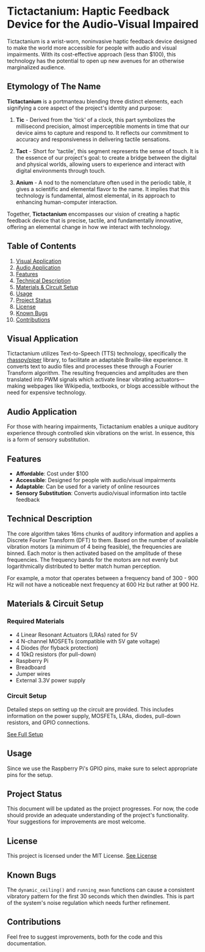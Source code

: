 # Tictactanium: Haptic Feedback Device for the Audio-Visual Impaired

Tictactanium is a wrist-worn, noninvasive haptic feedback device designed to make the world more accessible for people with audio and visual impairments. With its cost-effective approach (less than $100), this technology has the potential to open up new avenues for an otherwise marginalized audience.

## Etymology of The Name

**Tictactanium** is a portmanteau blending three distinct elements, each signifying a core aspect of the project's identity and purpose:

1. **Tic** - Derived from the 'tick' of a clock, this part symbolizes the millisecond precision, almost imperceptible moments in time that our device aims to capture and respond to. It reflects our commitment to accuracy and responsiveness in delivering tactile sensations.

2. **Tact** - Short for 'tactile', this segment represents the sense of touch. It is the essence of our project's goal: to create a bridge between the digital and physical worlds, allowing users to experience and interact with digital environments through touch.

3. **Anium** - A nod to the nomenclature often used in the periodic table, it gives a scientific and elemental flavor to the name. It implies that this technology is fundamental, almost elemental, in its approach to enhancing human-computer interaction.

Together, **Tictactanium** encompasses our vision of creating a haptic feedback device that is precise, tactile, and fundamentally innovative, offering an elemental change in how we interact with technology.

## Table of Contents
1. [Visual Application](#visual-application)
2. [Audio Application](#audio-application)
3. [Features](#features)
4. [Technical Description](#technical-description)
5. [Materials & Circuit Setup](#materials--circuit-setup)
6. [Usage](#usage)
7. [Project Status](#project-status)
8. [License](#license)
9. [Known Bugs](#known-bugs)
10. [Contributions](#contributions)

## Visual Application

Tictactanium utilizes Text-to-Speech (TTS) technology, specifically the [rhasspy/piper](https://github.com/rhasspy/piper) library, to facilitate an adaptable Braille-like experience. It converts text to audio files and processes these through a Fourier Transform algorithm. The resulting frequencies and amplitudes are then translated into PWM signals which activate linear vibrating actuators—making webpages like Wikipedia, textbooks, or blogs accessible without the need for expensive technology.

## Audio Application

For those with hearing impairments, Tictactanium enables a unique auditory experience through controlled skin vibrations on the wrist. In essence, this is a form of sensory substitution.

## Features

- **Affordable**: Cost under $100
- **Accessible**: Designed for people with audio/visual impairments
- **Adaptable**: Can be used for a variety of online resources
- **Sensory Substitution**: Converts audio/visual information into tactile feedback

## Technical Description

The core algorithm takes 16ms chunks of auditory information and applies a Discrete Fourier Transform (DFT) to them. Based on the number of available vibration motors (a minimum of 4 being feasible), the frequencies are binned. Each motor is then activated based on the amplitude of these frequencies. The frequency bands for the motors are not evenly but logarithmically distributed to better match human perception.

For example, a motor that operates between a frequency band of 300 - 900 Hz will not have a noticeable next frequency at 600 Hz but rather at 900 Hz.

## Materials & Circuit Setup

### Required Materials
- 4 Linear Resonant Actuators (LRAs) rated for 5V
- 4 N-channel MOSFETs (compatible with 5V gate voltage)
- 4 Diodes (for flyback protection)
- 4 10kΩ resistors (for pull-down)
- Raspberry Pi
- Breadboard
- Jumper wires
- External 3.3V power supply

### Circuit Setup
Detailed steps on setting up the circuit are provided. This includes information on the power supply, MOSFETs, LRAs, diodes, pull-down resistors, and GPIO connections.

[See Full Setup](Setup.md)

## Usage

Since we use the Raspberry Pi's GPIO pins, make sure to select appropriate pins for the setup.

## Project Status

This document will be updated as the project progresses. For now, the code should provide an adequate understanding of the project's functionality. Your suggestions for improvements are most welcome.

## License

This project is licensed under the MIT License. [See License](License.txt)

## Known Bugs

The `dynamic_ceiling()` and `running_mean` functions can cause a consistent vibratory pattern for the first 30 seconds which then dwindles. This is part of the system's noise regulation which needs further refinement.

## Contributions

Feel free to suggest improvements, both for the code and this documentation.
